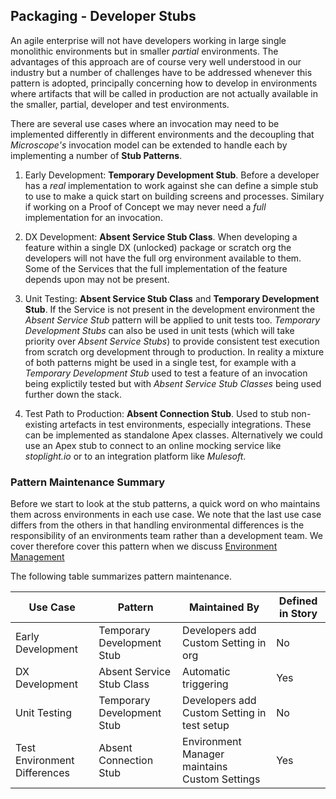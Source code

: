 ## Packaging - Developer Stubs

An agile enterprise will not have developers working in large single monolithic environments but in smaller *partial* environments. The advantages of this approach are of course very well understood in our industry but a number of challenges have to be addressed whenever this pattern is adopted, principally concerning how to develop in environments where artifacts that will be called in production are not actually available in the smaller, partial, developer and test environments.

There are several use cases where an invocation may need to be implemented differently in different environments and the decoupling that *Microscope's* invocation model can be extended to handle each by implementing a number of **Stub Patterns**. 


1.	Early Development: **Temporary Development Stub**. Before a developer has a *real* implementation to work against she can define a simple stub to use to make a quick start on building screens and processes. Similary if working on a Proof of Concept we may never need a *full* implementation for an invocation. 

2. DX Development: **Absent Service Stub Class**. When developing a feature within a single DX (unlocked) package or scratch org the developers will not have the full org environment available to them. Some of the Services that the full implementation of the feature depends upon may not be present.

3.	Unit Testing: **Absent Service Stub Class** and **Temporary Development Stub**. If the Service is not present in the development environment the *Absent Service Stub* pattern will be applied to unit tests too. *Temporary Development Stubs* can also be used in unit tests (which will take priority over *Absent Service Stubs*) to provide consistent test execution from scratch org development through to production. In reality a mixture of both patterns might be used in a single test, for example with a *Temporary Development Stub* used to test a feature of an invocation being explictily tested but with *Absent Service Stub Classes* being used further down the stack. 

4.	Test Path to Production: **Absent Connection Stub**. Used to stub non-existing artefacts in test environments, especially integrations. These can be  implemented as standalone Apex classes. Alternatively we could use an Apex stub to connect to an online mocking service like *stoplight.io* or to an integration platform like *Mulesoft*. 


### Pattern Maintenance Summary

Before we start to look at the stub patterns, a quick word on who maintains them across environments in each use case. We note that the last use case differs from the others in that handling environmental differences is the responsibility of an environments team rather than a development team. We cover therefore cover this pattern when we discuss [Environment Management](./Environments.md)

The following table summarizes pattern maintenance.

| **Use Case** | **Pattern** | **Maintained By** | **Defined in Story** |
| --- | ----------- | --- |--- |
| Early Development | Temporary Development Stub | Developers add Custom Setting in org|No |
| DX Development | Absent Service Stub Class | Automatic triggering | Yes |
| Unit Testing | Temporary Development Stub |Developers add Custom Setting in test setup |No |
| Test Environment Differences | Absent Connection Stub |Environment Manager maintains Custom Settings |Yes |

